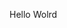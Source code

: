Hello Wolrd








































































































